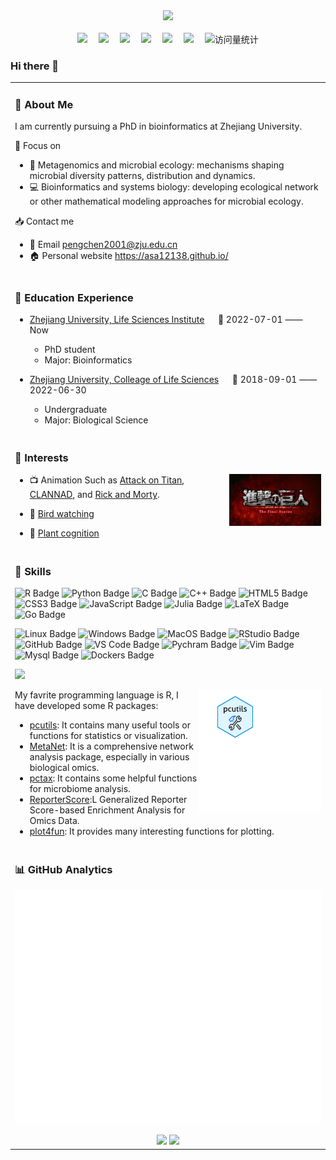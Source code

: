 <div align="center">
  <!-- dynamic typing effect 动态打字效果 -->
  <div>
    <a href="https://asa12138.github.io/">
      <img src="https://readme-typing-svg.demolab.com?font=Fira+Code&pause=1000&width=435&lines=Hello%2C%20I%20am%20Asa%21%3BWelcome%20to%20my%20Github%21&center=true&size=27" />
    </a>
  </div>
  <!-- for beauty 留个空行好看点 -->
  <div>&nbsp;</div>
  <!-- profile logo 个人资料徽标 -->
  <div>
    <a href="https://asa12138.github.io/"><img src="https://img.shields.io/badge/Website-个人网页-78C2AD" /></a>&emsp;
    <a href="https://asa-blog.netlify.app/"><img src="https://img.shields.io/badge/Blog-博客-F1805D" /></a>&emsp;
    <a href="https://asa12138.github.io/wp.html"><img src="https://img.shields.io/badge/WeChat-微信-07c160" /></a>&emsp;
    <a href="https://space.bilibili.com/142776729/"><img src="https://img.shields.io/badge/Bilibili-B站-ff69b4" /></a>&emsp;
    <a href="https://blog.csdn.net/Asa12138/"><img src="https://img.shields.io/badge/CSDN-论坛-c32136" /></a>&emsp;
    <a href="https://www.jianshu.com/u/d62b7298b117"><img src="https://img.shields.io/badge/Jianshu-简书-ee705b" /></a>&emsp;
    <!-- visitor statistics logo 访问量统计徽标 -->
    <img src="https://komarev.com/ghpvc/?username=Asa12138&label=Views&color=0e75b6&style=flat" alt="访问量统计" />
  </div>

  <!-- Snake Code Contribution Map 贪吃蛇代码贡献图 -->

</div>

### Hi there 👋

<table>
  
<tr><td>

### 🤺 About Me

I am currently pursuing a PhD in bioinformatics at Zhejiang University. 

🎯 Focus on 

- 🧬 Metagenomics and microbial ecology: mechanisms shaping microbial diversity patterns, distribution and dynamics. 
- 💻 Bioinformatics and systems biology: developing ecological network or other mathematical modeling approaches for microbial ecology.

📥 Contact me

- 📩 Email <pengchen2001@zju.edu.cn>
- 🏠 Personal website <https://asa12138.github.io/>

</td></tr>

<tr><td>

### 🏫 Education Experience

- [Zhejiang University, Life Sciences Institute](http://www.cls.zju.edu.cn/clscn/) &emsp; 📌 2022-07-01 —— Now

  - PhD student
  - Major: Bioinformatics

- [Zhejiang University, Colleage of Life Sciences](http://www.cls.zju.edu.cn/clscn/) &emsp; 📌 2018-09-01 —— 2022-06-30

  - Undergraduate
  - Major: Biological Science

</td></tr>

<tr><td>

### 🤩 Interests

<img align="right" width="30%" src="assets/images/titan.jpg" />

-   📺 Animation
    Such as [Attack on Titan](https://zh.wikipedia.org/wiki/%E9%80%B2%E6%93%8A%E7%9A%84%E5%B7%A8%E4%BA%BA), [CLANNAD](https://zh.wikipedia.org/wiki/CLANNAD), and [Rick and Morty](https://en.wikipedia.org/wiki/Rick_and_Morty).

-   🦉 [Bird watching](http://106.14.57.216:5000/)

-   🌼 [Plant cognition](http://site.nsii.org.cn/App/IdentTest/)

</td></tr>

<tr><td>

### 🤩 Skills

<!--  skill badge 技能徽章 -->

![R Badge](https://img.shields.io/badge/R-276DC3?logo=r&logoColor=fff&style=flat)
![Python Badge](https://img.shields.io/badge/Python-3776AB?logo=python&logoColor=fff&style=flat)
![C Badge](https://img.shields.io/badge/C-A8B9CC?logo=c&logoColor=fff&style=flat)
![C++ Badge](https://img.shields.io/badge/C%2B%2B-00599C?logo=cplusplus&logoColor=fff&style=flat)
![HTML5 Badge](https://img.shields.io/badge/HTML5-E34F26?logo=html5&logoColor=fff&style=flat)
![CSS3 Badge](https://img.shields.io/badge/CSS3-1572B6?logo=css3&logoColor=fff&style=flat)
![JavaScript Badge](https://img.shields.io/badge/JavaScript-F7DF1E?logo=javascript&logoColor=000&style=flat)
![Julia Badge](https://img.shields.io/badge/Julia-9558B2?logo=julia&logoColor=fff&style=flat)
![LaTeX Badge](https://img.shields.io/badge/LaTeX-008080?logo=latex&logoColor=fff&style=flat)
![Go Badge](https://img.shields.io/badge/Go-00ADD8?logo=go&logoColor=fff&style=flat)

![Linux Badge](https://img.shields.io/badge/Linux-FCC624?logo=linux&logoColor=000&style=flat)
![Windows Badge](https://img.shields.io/badge/Windows-0078D6?logo=windows&logoColor=fff&style=flat)
![MacOS Badge](https://img.shields.io/badge/MacOS-000000?logo=apple&logoColor=fff&style=flat)
![RStudio Badge](https://img.shields.io/badge/RStudio-75AADB?logo=rstudio&logoColor=fff&style=flat)
![GitHub Badge](https://img.shields.io/badge/GitHub-181717?logo=github&logoColor=fff&style=flat)
![VS Code Badge](https://img.shields.io/badge/Visual%20Studio%20Code-007ACC?logo=visualstudiocode&logoColor=fff&style=flat)
![Pychram Badge](https://img.shields.io/badge/PyCharm-FCF83D?logo=pycharm&logoColor=000&style=flat)
![Vim Badge](https://img.shields.io/badge/Vim-019733?logo=vim&logoColor=fff&style=flat)
![Mysql Badge](https://img.shields.io/badge/MySQL-4479A1?logo=mysql&logoColor=fff&style=flat)
![Dockers Badge](https://img.shields.io/badge/Docker-2496ED?logo=docker&logoColor=fff&style=flat)

<!-- programming tool icon 编程工具图标 -->
<img src="https://skillicons.dev/icons?i=r,py,linux,obsidian,ai,git,github" /><br>

<img align="right" width="40%" src="assets/images/images.gif" />

My favrite programming language is R, I have developed some R packages:

- [pcutils](https://github.com/Asa12138/pcutils): It contains many useful tools or functions for statistics or visualization.
- [MetaNet](https://github.com/Asa12138/MetaNet): It is a comprehensive network analysis package, especially in various biological omics.
- [pctax](https://github.com/Asa12138/pctax): It contains some helpful functions for microbiome analysis.
- [ReporterScore](https://github.com/Asa12138/ReporterScore):L Generalized Reporter Score-based Enrichment Analysis for Omics Data.
- [plot4fun](https://github.com/Asa12138/plot4fun): It provides many interesting functions for plotting.

</td></tr>

<tr><td>

### 📊 GitHub Analytics

![Metrics](github-metrics.svg)

<div align="center" >

<!-- GitHub 数据统计 -->
<img height="137px" src="https://github-readme-stats-git-masterrstaa-rickstaa.vercel.app/api?username=Asa12138&hide_title=true&hide_border=true&show_icons=true&include_all_commits=true&line_height=21text_color=000&icon_color=000&bg_color=0,87CEEB,fff&theme=graywhite" />
<img height="137px" src="https://github-readme-stats-git-masterrstaa-rickstaa.vercel.app/api/top-langs/?username=Asa12138&hide_title=true&hide_border=true&layout=compact&langs_count=6&text_color=000&icon_color=fff&bg_color=0,00CD00,fff&theme=graywhite" /><br>

</div>

</td></tr>

</table>

